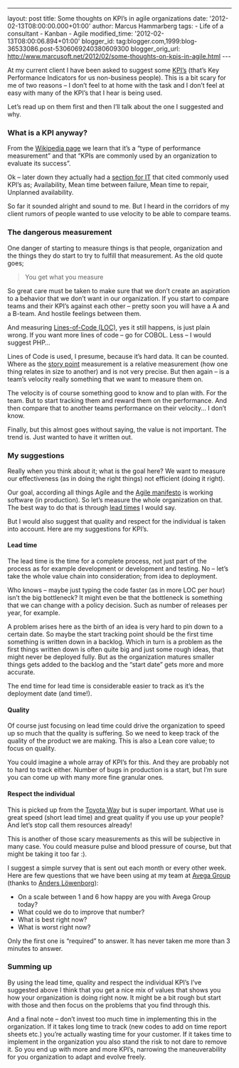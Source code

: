 ---
layout: post
title: Some thoughts on KPI’s in agile organizations
date: '2012-02-13T08:00:00.000+01:00'
author: Marcus Hammarberg
tags: -
Life of a consultant - Kanban - Agile
modified_time: '2012-02-13T08:00:06.894+01:00'
blogger_id: tag:blogger.com,1999:blog-36533086.post-5306069240380609300
blogger_orig_url: http://www.marcusoft.net/2012/02/some-thoughts-on-kpis-in-agile.html ---

At my current client I have been asked to suggest some
<a href="http://en.wikipedia.org/wiki/Performance_indicator"
target="_blank">KPI’s</a> (that’s Key Performance Indicators for us
non-business people). This is a bit scary for me of two reasons – I
don’t feel to at home with the task and I don’t feel at easy with many
of the KPI’s that I hear is being used.

Let’s read up on them first and then I’ll talk about the one I suggested
and why.



### What is a KPI anyway?

From the <a href="http://en.wikipedia.org/wiki/Performance_indicator"
target="_blank">Wikipedia page</a> we learn that it’s a “type of
performance measurement” and that “KPIs are commonly used by an
organization to evaluate its success”.

Ok – later down they actually had a
<a href="http://en.wikipedia.org/wiki/Performance_indicator#IT"
target="_blank">section for IT</a> that cited commonly used KPI’s as;
Availability, Mean time between failure, Mean time to repair, Unplanned
availability.

So far it sounded alright and sound to me. But I heard in the corridors
of my client rumors of people wanted to use velocity to be able to
compare teams.

### The dangerous measurement

One danger of starting to measure things is that people, organization
and the things they do start to try to fulfill that measurement. As the
old quote goes;

> You get what you measure

So great care must be taken to make sure that we don’t create an
aspiration to a behavior that we don’t want in our organization. If you
start to compare teams and their KPI’s against each other – pretty soon
you will have a A and a B-team. And hostile feelings between them.

And measuring
<a href="http://en.wikipedia.org/wiki/Source_lines_of_code"
target="_blank">Lines-of-Code (LOC)</a>, yes it still happens, is just
plain wrong. If you want more lines of code – go for COBOL. Less – I
would suggest PHP…

Lines of Code is used, I presume, because it’s hard data. It can be
counted. Where as the <a
href="http://agilefaq.wordpress.com/2007/11/13/what-is-a-story-point/"
target="_blank">story point</a> measurement is a relative measurement
(how one thing relates in size to another) and is not very precise. But
then again – is a team’s velocity really something that we want to
measure them on.

The velocity is of course something good to know and to plan with. For
the team. But to start tracking them and reward them on the performance.
And then compare that to another teams performance on their velocity… I
don’t know.

Finally, but this almost goes without saying, the value is not
important. The trend is. Just wanted to have it written out.

### My suggestions

Really when you think about it; what is the goal here? We want to
measure our effectiveness (as in doing the right things) not efficient
(doing it right).

Our goal, according all things Agile and the
<a href="http://www.agilemanifesto.org/" target="_blank">Agile
manifesto</a> is working software (in production). So let’s measure the
whole organization on that. The best way to do that is through
<a href="http://en.wikipedia.org/wiki/Lead_time" target="_blank">lead
times</a> I would say.

But I would also suggest that quality and respect for the individual is
taken into account. Here are my suggestions for KPI’s.

#### Lead time

The lead time is the time for a complete process, not just part of the
process as for example development or development and testing. No –
let’s take the whole value chain into consideration; from idea to
deployment.

Who knows – maybe just typing the code faster (as in more LOC per hour)
isn’t the big bottleneck? It might even be that the bottleneck is
something that we can change with a policy decision. Such as number of
releases per year, for example.

A problem arises here as the birth of an idea is very hard to pin down
to a certain date. So maybe the start tracking point should be the first
time something is written down in a backlog. Which in turn is a problem
as the first things written down is often quite big and just some rough
ideas, that might never be deployed fully. But as the organization
matures smaller things gets added to the backlog and the “start date”
gets more and more accurate.

The end time for lead time is considerable easier to track as it’s the
deployment date (and time!).

#### Quality

Of course just focusing on lead time could drive the organization to
speed up so much that the quality is suffering. So we need to keep track
of the quality of the product we are making. This is also a Lean core
value; to focus on quality.

You could imagine a whole array of KPI’s for this. And they are probably
not to hard to track either. Number of bugs in production is a start,
but I’m sure you can come up with many more fine granular ones.

#### Respect the individual

This is picked up from the
<a href="http://en.wikipedia.org/wiki/The_Toyota_Way"
target="_blank">Toyota Way</a> but is super important. What use is great
speed (short lead time) and great quality if you use up your people? And
let’s stop call them resources already!

This is another of those scary measurements as this will be subjective
in many case. You could measure pulse and blood pressure of course, but
that might be taking it too far :).

I suggest a simple survey that is sent out each month or every other
week. Here are few questions that we have been using at my team at
<a href="http://www.avegagroup.se" target="_blank">Avega Group</a>
(thanks to
<a href="https://twitter.com/#!/anderslowenborg" target="_blank">Anders
Löwenborg</a>):

-   On a scale between 1 and 6 how happy are you with Avega Group today?
-   What could we do to improve that number?
-   What is best right now?
-   What is worst right now?

Only the first one is “required” to answer. It has never taken me more
than 3 minutes to answer.

### Summing up

By using the lead time, quality and respect the individual KPI’s I’ve
suggested above I think that you get a nice mix of values that shows you
how your organization is doing right now. It might be a bit rough but
start with those and then focus on the problems that you find through
this.

And a final note – don’t invest too much time in implementing this in
the organization. If it takes long time to track (new codes to add on
time report sheets etc.) you’re actually wasting time for your customer.
If it takes time to implement in the organization you also stand the
risk to not dare to remove it. So you end up with more and more KPI’s,
narrowing the maneuverability for you organization to adapt and evolve
freely.
